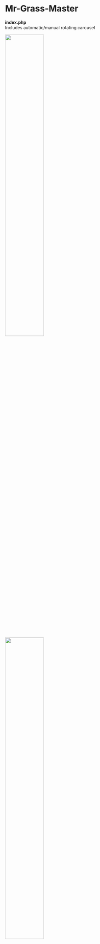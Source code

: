 # Mr-Grass-Master

<b>index.php</b>  <br>
Includes automatic/manual rotating carousel  

<img src="https://github.com/james126/Mr-Grass-Master/blob/master/screenshots/index1.jpg" width="50%" height="50%">
<img src="https://github.com/james126/Mr-Grass-Master/blob/master/screenshots/index2.jpg" width="50%" height="50%">
<img src="https://github.com/james126/Mr-Grass-Master/blob/master/screenshots/index3.jpg" width="50%" height="50%">

---
<b>services.php</b>  

<img src="https://github.com/james126/Mr-Grass-Master/blob/master/screenshots/services.jpg" width="50%" height="50%">  

---  
<b>about.php</b>

<img src="https://github.com/james126/Mr-Grass-Master/blob/master/screenshots/about.png" width="50%" height="50%">  

---   
<b>contact.php</b>  <br>
Validates user input 

<img src="https://github.com/james126/Mr-Grass-Master/blob/master/screenshots/c.png" width="50%" height="50%">  

---
<b>submitted.php</b>   <br>
Emails form data to client  
Displays form data  

<img src="https://github.com/james126/Mr-Grass-Master/blob/master/screenshots/s.png" width="50%" height="50%">  
